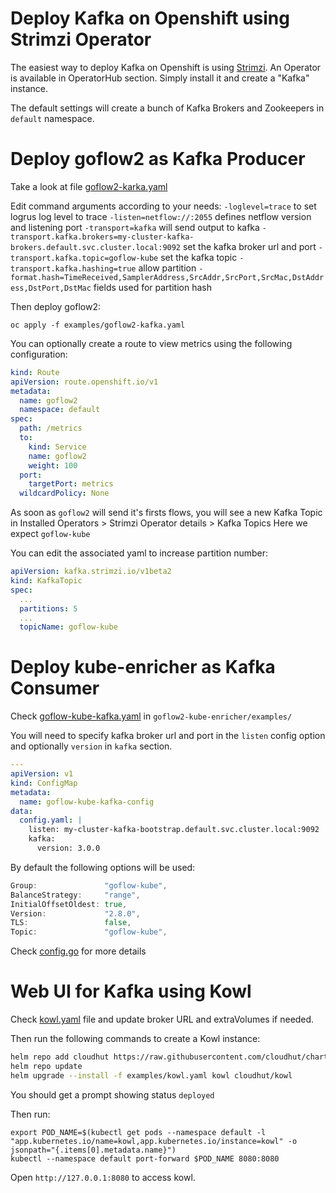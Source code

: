 # Deploy Kafka on Openshift using Strimzi Operator

The easiest way to deploy Kafka on Openshift is using [Strimzi](https://strimzi.io/).
An Operator is available in OperatorHub section. Simply install it and create a "Kafka" instance.

The default settings will create a bunch of Kafka Brokers and Zookeepers in `default` namespace.

# Deploy goflow2 as Kafka Producer

Take a look at file [goflow2-karka.yaml](./examples/goflow2-kafka.yaml)

Edit command arguments according to your needs:
`-loglevel=trace` to set logrus log level to trace
`-listen=netflow://:2055` defines netflow version and listening port
`-transport=kafka` will send output to kafka 
`-transport.kafka.brokers=my-cluster-kafka-brokers.default.svc.cluster.local:9092` set the kafka broker url and port
`-transport.kafka.topic=goflow-kube` set the kafka topic 
`-transport.kafka.hashing=true` allow partition
`-format.hash=TimeReceived,SamplerAddress,SrcAddr,SrcPort,SrcMac,DstAddress,DstPort,DstMac` fields used for partition hash

Then deploy goflow2:
```
oc apply -f examples/goflow2-kafka.yaml
```

You can optionally create a route to view metrics using the following configuration:
```yaml
kind: Route
apiVersion: route.openshift.io/v1
metadata:
  name: goflow2
  namespace: default
spec:
  path: /metrics
  to:
    kind: Service
    name: goflow2
    weight: 100
  port:
    targetPort: metrics
  wildcardPolicy: None
```

As soon as `goflow2` will send it's firsts flows, you will see a new Kafka Topic in Installed Operators > Strimzi Operator details > Kafka Topics
Here we expect `goflow-kube`

You can edit the associated yaml to increase partition number:
```yaml
apiVersion: kafka.strimzi.io/v1beta2
kind: KafkaTopic
spec:
  ...
  partitions: 5
  ...
  topicName: goflow-kube
```

# Deploy kube-enricher as Kafka Consumer

Check [goflow-kube-kafka.yaml](https://github.com/netobserv/goflow2-kube-enricher/blob/main/examples/goflow-kube-legacy.yaml) in `goflow2-kube-enricher/examples/`

You will need to specify kafka broker url and port in the `listen` config option and optionally `version` in `kafka` section. 
```yaml
---
apiVersion: v1
kind: ConfigMap
metadata:
  name: goflow-kube-kafka-config
data:
  config.yaml: |
    listen: my-cluster-kafka-bootstrap.default.svc.cluster.local:9092
    kafka:
      version: 3.0.0
```

By default the following options will be used:
```go
Group:               "goflow-kube",
BalanceStrategy:     "range",
InitialOffsetOldest: true,
Version:             "2.8.0",
TLS:                 false,
Topic:               "goflow-kube",
```

Check [config.go](https://github.com/netobserv/goflow2-kube-enricher/blob/main/pkg/config/config.go) for more details

# Web UI for Kafka using Kowl
Check [kowl.yaml](examples/kowl.yaml) file and update broker URL and extraVolumes if needed.

Then run the following commands to create a Kowl instance:
```bash
helm repo add cloudhut https://raw.githubusercontent.com/cloudhut/charts/master/archives
helm repo update
helm upgrade --install -f examples/kowl.yaml kowl cloudhut/kowl
```

You should get a prompt showing status `deployed`

Then run:
```
export POD_NAME=$(kubectl get pods --namespace default -l "app.kubernetes.io/name=kowl,app.kubernetes.io/instance=kowl" -o jsonpath="{.items[0].metadata.name}")
kubectl --namespace default port-forward $POD_NAME 8080:8080
```

Open `http://127.0.0.1:8080` to access kowl.